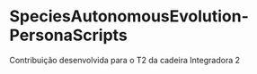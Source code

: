# SpeciesAutonomousEvolution-PersonaScripts
Contribuição desenvolvida para o T2 da cadeira Integradora 2

